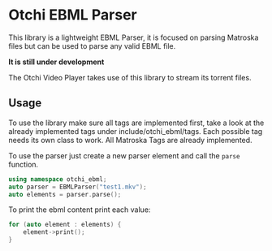 # Otchi EBML Parser

This library is a lightweight EBML Parser, it is focused on parsing Matroska files but can be
used to parse any valid EBML file.

**It is still under development**

The Otchi Video Player takes use of this library to stream its torrent files.

## Usage

To use the library make sure all tags are implemented first, take a look at the already
implemented tags under include/otchi_ebml/tags. Each possible tag needs its own class to work.
All Matroska Tags are already implemented.

To use the parser just create a new parser element and call the `parse` function.

```C++
using namespace otchi_ebml;
auto parser = EBMLParser("test1.mkv");
auto elements = parser.parse();
```

To print the ebml content print each value:

```C++
for (auto element : elements) {
    element->print();
}
```